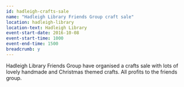 ```yaml
---
id: hadleigh-crafts-sale
name: "Hadleigh Library Friends Group craft sale"
location: hadleigh-library
location-text: Hadleigh Library
event-start-date: 2016-10-08
event-start-time: 1000
event-end-time: 1500
breadcrumb: y
---
```


Hadleigh Library Friends Group have organised a crafts sale with lots of lovely handmade and Christmas themed crafts. All profits to the friends group.
